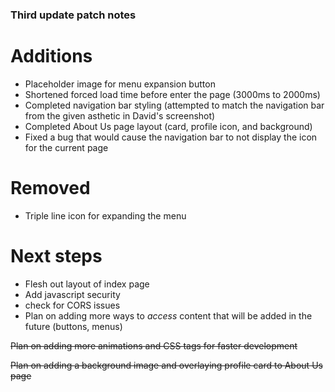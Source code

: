 ### Third update patch notes
# Additions
- Placeholder image for menu expansion button
- Shortened forced load time before enter the page (3000ms to 2000ms)
- Completed navigation bar styling (attempted to match the navigation bar from the given asthetic in David's screenshot)
- Completed About Us page layout (card, profile icon, and background)
- Fixed a bug that would cause the navigation bar to not display the icon for the current page
# Removed
- Triple line icon for expanding the menu
# Next steps
- Flesh out layout of index page
- Add javascript security
- check for CORS issues
- Plan on adding more ways to *access* content that will be added in the future (buttons, menus)

~~Plan on adding more animations and CSS tags for faster development~~

~~Plan on adding a background image and overlaying profile card to About Us page~~